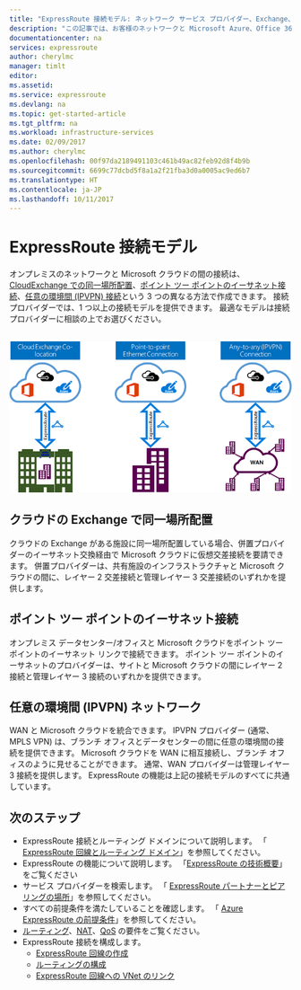 ```yaml
---
title: "ExpressRoute 接続モデル: ネットワーク サービス プロバイダー、Exchange、イーサネット プロバイダー経由で Microsoft Azure に接続する | Microsoft Docs"
description: "この記事では、お客様のネットワークと Microsoft Azure、Office 365、Dynamics 365 サービス間のさまざまな接続モードについて説明します。 お客様は、MPLS プロバイダー、クラウドの Exchange、イーサネット プロバイダーを使用できます。"
documentationcenter: na
services: expressroute
author: cherylmc
manager: timlt
editor: 
ms.assetid: 
ms.service: expressroute
ms.devlang: na
ms.topic: get-started-article
ms.tgt_pltfrm: na
ms.workload: infrastructure-services
ms.date: 02/09/2017
ms.author: cherylmc
ms.openlocfilehash: 00f97da2189491103c461b49ac82feb92d8f4b9b
ms.sourcegitcommit: 6699c77dcbd5f8a1a2f21fba3d0a0005ac9ed6b7
ms.translationtype: HT
ms.contentlocale: ja-JP
ms.lasthandoff: 10/11/2017
---
```

# <a name="expressroute-connectivity-models"></a>ExpressRoute 接続モデル
オンプレミスのネットワークと Microsoft クラウドの間の接続は、[CloudExchange での同一場所配置](#CloudExchange)、[ポイント ツー ポイントのイーサネット接続](#Ethernet)、[任意の環境間 (IPVPN) 接続](#IPVPN)という 3 つの異なる方法で作成できます。 接続プロバイダーでは、1 つ以上の接続モデルを提供できます。 最適なモデルは接続プロバイダーに相談の上でお選びください。
<br><br>

![ExpressRoute 接続モデルの図](./media/expressroute-connectivity-models/expressroute-connectivity-models-diagram.png)

## <a name="CloudExchange"></a>クラウドの Exchange で同一場所配置
クラウドの Exchange がある施設に同一場所配置している場合、併置プロバイダーのイーサネット交換経由で Microsoft クラウドに仮想交差接続を要請できます。 併置プロバイダーは、共有施設のインフラストラクチャと Microsoft クラウドの間に、レイヤー 2 交差接続と管理レイヤー 3 交差接続のいずれかを提供します。

## <a name="Ethernet"></a>ポイント ツー ポイントのイーサネット接続
オンプレミス データセンター/オフィスと Microsoft クラウドをポイント ツー ポイントのイーサネット リンクで接続できます。 ポイント ツー ポイントのイーサネットのプロバイダーは、サイトと Microsoft クラウドの間にレイヤー 2 接続と管理レイヤー 3 接続のいずれかを提供できます。

## <a name="IPVPN"></a>任意の環境間 (IPVPN) ネットワーク
WAN と Microsoft クラウドを統合できます。 IPVPN プロバイダー (通常、MPLS VPN) は、ブランチ オフィスとデータセンターの間に任意の環境間の接続を提供できます。 Microsoft クラウドを WAN に相互接続し、ブランチ オフィスのように見せることができます。 通常、WAN プロバイダーは管理レイヤー 3 接続を提供します。 ExpressRoute の機能は上記の接続モデルのすべてに共通しています。 

## <a name="next-steps"></a>次のステップ
* ExpressRoute 接続とルーティング ドメインについて説明します。 「 [ExpressRoute 回線とルーティング ドメイン](expressroute-circuit-peerings.md)」を参照してください。
* ExpressRoute の機能について説明します。 「[ExpressRoute の技術概要](expressroute-introduction.md)」をご覧ください
* サービス プロバイダーを検索します。 「 [ExpressRoute パートナーとピアリングの場所](expressroute-locations.md)」を参照してください。
* すべての前提条件を満たしていることを確認します。 「 [Azure ExpressRoute の前提条件](expressroute-prerequisites.md)」を参照してください。
* [ルーティング](expressroute-routing.md)、[NAT](expressroute-nat.md)、[QoS](expressroute-qos.md) の要件をご覧ください。
* ExpressRoute 接続を構成します。
  * [ExpressRoute 回線の作成](expressroute-howto-circuit-portal-resource-manager.md)
  * [ルーティングの構成](expressroute-howto-routing-portal-resource-manager.md)
  * [ExpressRoute 回線への VNet のリンク](expressroute-howto-linkvnet-portal-resource-manager.md)